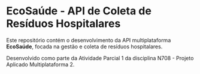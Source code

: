 # EcoSaúde - API de Coleta de Resíduos Hospitalares

Este repositório contém o desenvolvimento da API multiplataforma **EcoSaúde**, focada na gestão e coleta de resíduos hospitalares.

Desenvolvido como parte da Atividade Parcial 1 da disciplina N708 - Projeto Aplicado Multiplataforma 2.
